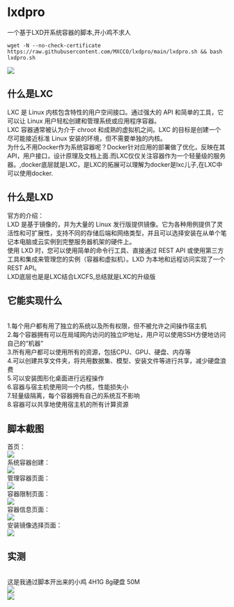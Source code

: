 # lxdpro
一个基于LXD开系统容器的脚本,开小鸡不求人
```
wget -N --no-check-certificate https://raw.githubusercontent.com/MXCCO/lxdpro/main/lxdpro.sh && bash lxdpro.sh
```

<img src="https://github.com/MXCCO/lxdpro/blob/main/%E6%88%AA%E5%9B%BE/containers.small.png?raw=true" border="0">

## 什么是LXC
LXC 是 Linux 内核包含特性的用户空间接口。通过强大的 API 和简单的工具，它可以让 Linux 用户轻松创建和管理系统或应用程序容器。
<br>LXC 容器通常被认为介于 chroot 和成熟的虚拟机之间。LXC 的目标是创建一个尽可能接近标准 Linux 安装的环境，但不需要单独的内核。
<br>为什么不用Docker作为系统容器呢？Docker针对应用的部署做了优化，反映在其API，用户接口，设计原理及文档上面.而LXC仅仅关注容器作为一个轻量级的服务器。,docker底层就是LXC，是LXC的拓展可以理解为docker是lxc儿子,在LXC中可以使用docker.

## 什么是LXD
官方的介绍：
<br>LXD 是基于镜像的，并为大量的 Linux 发行版提供镜像。它为各种用例提供了灵活性和可扩展性，支持不同的存储后端和网络类型，并且可以选择安装在从单个笔记本电脑或云实例到完整服务器机架的硬件上。
<br>使用 LXD 时，您可以使用简单的命令行工具、直接通过 REST API 或使用第三方工具和集成来管理您的实例（容器和虚拟机）。LXD 为本地和远程访问实现了一个 REST API。
<br>LXD底层也是是LXC结合LXCFS,总结就是LXC的升级版
## 它能实现什么
<br>1.每个用户都有用了独立的系统以及所有权限，但不被允许之间操作宿主机
<br>2.每个容器拥有可以在局域网内访问的独立IP地址，用户可以使用SSH方便地访问自己的“机器”
<br>3.所有用户都可以使用所有的资源，包括CPU、GPU、硬盘、内存等
<br>4.可以创建共享文件夹，将共用数据集、模型、安装文件等进行共享，减少硬盘浪费
<br>5.可以安装图形化桌面进行远程操作
<br>6.容器与宿主机使用同一个内核，性能损失小
<br>7.轻量级隔离，每个容器拥有自己的系统互不影响
<br>8.容器可以共享地使用宿主机的所有计算资源
## 脚本截图
首页：
<br><img src="https://github.com/MXCCO/lxdpro/blob/main/%E6%88%AA%E5%9B%BE/LXD.PNG?raw=true">
<br>系统容器创建：
<br><img src="https://github.com/MXCCO/lxdpro/blob/main/%E6%88%AA%E5%9B%BE/LXD2.PNG?raw=true">
<br>管理容器页面：
<br><img src="https://github.com/MXCCO/lxdpro/blob/main/%E6%88%AA%E5%9B%BE/LXD3.PNG?raw=true">
<br>容器限制页面：
<br><img src="https://github.com/MXCCO/lxdpro/blob/main/%E6%88%AA%E5%9B%BE/LXD4.PNG?raw=true">
<br>容器信息页面：
<br><img src="https://github.com/MXCCO/lxdpro/blob/main/%E6%88%AA%E5%9B%BE/LXD5.PNG?raw=true">
<br>安装镜像选择页面：
<br><img src="https://github.com/MXCCO/lxdpro/blob/main/%E6%88%AA%E5%9B%BE/LXD6.PNG?raw=true">
## 实测
<br>这是我通过脚本开出来的小鸡 4H1G 8g硬盘 50M
<br><img src="https://github.com/MXCCO/lxdpro/blob/main/%E6%88%AA%E5%9B%BE/LXD7.PNG?raw=true">
<br><img src="https://github.com/MXCCO/lxdpro/blob/main/%E6%88%AA%E5%9B%BE/LXD8.PNG?raw=true">


